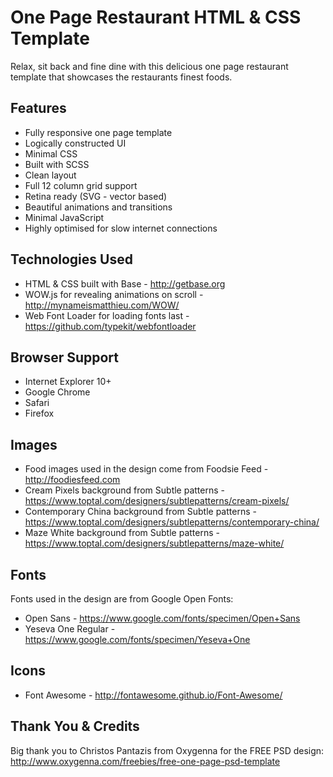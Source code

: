 # One Page Restaurant HTML & CSS Template
Relax, sit back and fine dine with this delicious one page restaurant template that showcases the restaurants finest foods.


## Features
- Fully responsive one page template
- Logically constructed UI
- Minimal CSS
- Built with SCSS
- Clean layout
- Full 12 column grid support
- Retina ready (SVG - vector based)
- Beautiful animations and transitions
- Minimal JavaScript
- Highly optimised for slow internet connections


## Technologies Used
- HTML & CSS built with Base - http://getbase.org
- WOW.js for revealing animations on scroll - http://mynameismatthieu.com/WOW/
- Web Font Loader for loading fonts last - https://github.com/typekit/webfontloader


## Browser Support
- Internet Explorer 10+
- Google Chrome
- Safari
- Firefox


## Images
- Food images used in the design come from Foodsie Feed - http://foodiesfeed.com
- Cream Pixels background from Subtle patterns - https://www.toptal.com/designers/subtlepatterns/cream-pixels/
- Contemporary China background from Subtle patterns - https://www.toptal.com/designers/subtlepatterns/contemporary-china/
- Maze White background from Subtle patterns - https://www.toptal.com/designers/subtlepatterns/maze-white/

## Fonts
Fonts used in the design are from Google Open Fonts:
- Open Sans - https://www.google.com/fonts/specimen/Open+Sans
- Yeseva One Regular - https://www.google.com/fonts/specimen/Yeseva+One


## Icons
- Font Awesome - http://fontawesome.github.io/Font-Awesome/


## Thank You & Credits
Big thank you to Christos Pantazis from Oxygenna for the FREE PSD design:
http://www.oxygenna.com/freebies/free-one-page-psd-template